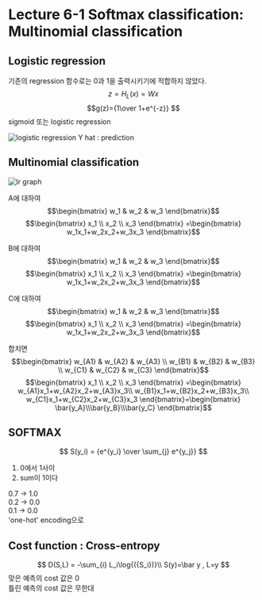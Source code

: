 # Lecture 6-1 Softmax classification: Multinomial classification


## Logistic regression
기존의 regression 함수로는 0과 1을 출력시키기에 적합하지 않았다.
$$z=H_L(x)=Wx$$
$$g(z)={1\over 1+e^{-z}} $$
sigmoid 또는 logistic regression

![logistic regression](https://user-images.githubusercontent.com/31649100/51876179-0ca48880-23ab-11e9-9ee2-657e2087d5e1.png)
Y hat : prediction

## Multinomial classification

![lr graph](https://user-images.githubusercontent.com/31649100/51876661-afa9d200-23ac-11e9-925a-f9587712b38a.png)

A에 대하여
$$\begin{bmatrix}
w_1 & w_2 & w_3 
\end{bmatrix}$$
$$\begin{bmatrix}
x_1 \\
x_2 \\ 
x_3 
\end{bmatrix}
=\begin{bmatrix}
w_1x_1+w_2x_2+w_3x_3
\end{bmatrix}$$

B에 대하여
$$\begin{bmatrix}
w_1 & w_2 & w_3 
\end{bmatrix}$$
$$\begin{bmatrix}
x_1 \\
x_2 \\ 
x_3 
\end{bmatrix}
=\begin{bmatrix}
w_1x_1+w_2x_2+w_3x_3
\end{bmatrix}$$

C에 대하여
$$\begin{bmatrix}
w_1 & w_2 & w_3 
\end{bmatrix}$$
$$\begin{bmatrix}
x_1 \\
x_2 \\ 
x_3 
\end{bmatrix}
=\begin{bmatrix}
w_1x_1+w_2x_2+w_3x_3
\end{bmatrix}$$

합치면
$$\begin{bmatrix}
w_{A1} & w_{A2} & w_{A3} \\
w_{B1} & w_{B2} & w_{B3} \\
w_{C1} & w_{C2} & w_{C3} 
\end{bmatrix}$$
$$\begin{bmatrix}
x_1 \\
x_2 \\ 
x_3 
\end{bmatrix}
=\begin{bmatrix}
w_{A1}x_1+w_{A2}x_2+w_{A3}x_3\\
w_{B1}x_1+w_{B2}x_2+w_{B3}x_3\\
w_{C1}x_1+w_{C2}x_2+w_{C3}x_3
\end{bmatrix}=\begin{bmatrix}
\bar{y_A}\\\bar{y_B}\\\bar{y_C}
\end{bmatrix}$$

## SOFTMAX

$$ S(y_i) = {e^{y_i} \over \sum_{j} e^{y_j}} $$
1. 0에서 1사이
2. sum이 1이다
   

0.7  → 1.0\
0.2  → 0.0\
0.1  → 0.0\
'one-hot' encoding으로

## Cost function : Cross-entropy

$$ D(S,L) = -\sum_{i} L_i\log{({S_i})}\\
S(y)=\bar y , L=y $$ 
맞은 예측의 cost 값은 0 \
틀린 예측의 cost 값은 무한대
